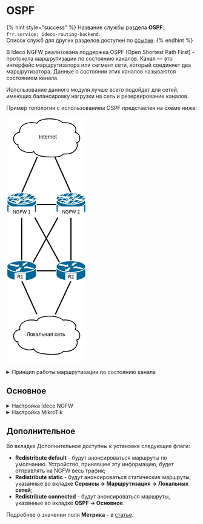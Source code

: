 # OSPF 

{% hint style="success" %}
Название службы раздела **OSPF**: `frr.service; ideco-routing-backend`. \
Список служб для других разделов доступен по [ссылке](../server-management/terminal.md).
{% endhint %}

В Ideco NGFW реализована поддержка OSPF (Open Shortest Path First) - протокола маршрутизации по состоянию каналов. Канал — это интерфейс маршрутизатора или сегмент сети, который соединяет два маршрутизатора. Данные о состоянии этих каналов называются состоянием канала.

Использование данного модуля лучше всего подойдет для сетей, имеющих балансировку нагрузки на сеть и резервирование каналов.

Пример топологии с использованием OSPF представлен на схеме ниже:

![](../../.gitbook/assets/ospf-6.png)

<details>

<summary>Принцип работы маршрутизации по состоянию канала</summary>

**1. Установление отношений смежности с соседними устройствами**

Маршрутизатор, использующий OSPF, отправляет пакеты приветствия для определения всех соседних устройств в пределах этих каналов. При наличии соседнего устройства маршрутизатор пытается установить с ним отношения смежности.

<img src="../../.gitbook/assets/ospf-1.png" alt="" data-size="original">

**2. Обмен объявлениями о состоянии каналов**

После установления смежности устройства выполняют обмен объявлениями о состоянии канала (LSA). LSA содержат информацию о состоянии и стоимости каждого канала с прямым подключением.

<img src="../../.gitbook/assets/ospf-2.png" alt="" data-size="original">

**3. Создание базы данных состояния связи**

На основе объявления LSA маршрутизаторы собирают базу данных, в которой содержатся данные о топологии сети в области.

<img src="../../.gitbook/assets/ospf-3.jpg" alt="" data-size="original">

**4. Исполнение алгоритма SPF**

Затем на устройствах выполняется алгоритм SPF, результатом которого является создание дерева кратчайших путей.

<img src="../../.gitbook/assets/ospf-4.jpg" alt="" data-size="original">

**5. Выбор лучшего маршрута**

На основании данных дерева SPF предлагаются наилучшие пути для таблицы IP-маршрутизации. Маршрут добавляется в таблицу маршрутизации, если отсутствует источник маршрута к той же сети с меньшим административным расстоянием, например статический маршрут. Решения по маршрутизации принимаются на основе записей в таблице маршрутизации.

<img src="../../.gitbook/assets/ospf-5.jpg" alt="" data-size="original">

</details>

## Основное

<details>

<summary>Настройка Ideco NGFW</summary>

**Router ID** - IP-адрес маршрутизатора. Присваивается автоматически в виде самого большого IP-адреса локальной сети, заданной в разделе [Сетевые интерфейсы](connection-to-provider/README.md).

Для того чтобы настроить OSPF на NGFW, выполните следующие действия:

1. В веб-интерфейсе NGFW перейдите в раздел **Сервисы –> OSPF –> Основные** и нажмите кнопку **Добавить**;
2. Заполните следующие поля:

    * **Интерфейс** - выберите локальный интерфейс, подключенный к роутеру;
    * **Название зоны** - введите номер зоны (для небольших сетей введите зону 0). Наименование зоны можно ввести в виде числа или IP-адреса, нажав иконку ![](../../.gitbook/assets/icon-ospf.png);
    * **Вес** введите стоимость маршрута.
  
3. Нажмите **Сохранить.**

Пример настройки:

<img src="../../.gitbook/assets/ospf-7.png" alt="" data-size="original">

Пример готовой таблицы:

<img src="../../.gitbook/assets/ospf-8.png" alt="" data-size="original">

</details>

<details>

<summary>Настройка MikroTik</summary>

1\. Установите и запустите RouterOS:

* Поставьте крестик на модуле **Routing**;
* Укажите необходимые интерфейсы, но БЕЗ статичных маршрутов:

    ![](../../.gitbook/assets/ospf-mikrotik3.png)

* Для начала установки введите **i** и нажмите **Enter**;
* Появится сообщение "All data on the disk will be erased. Continue?", ведите **y** и нажмите **Enter**:
    ![](../../.gitbook/assets/ospf-mikrotik1.png)

2\. После установки RouterOS требуется его перезагрузить, нажав **Enter**:

![](../../.gitbook/assets/ospf-mikrotik2.png)

3\. По умолчанию *логин* - `admin`, а *пароль* - пустое значение;

4\. Установите логин/пароль администратора;

5\.  Выполните следующую команду:

`routing ospf area add area-id=х.х.х.х default-cost=1 disabled=no inject-summary-lsa=no name=area1 type=default`,\
где `х.х.х.х` - **название зоны, которое указали при настройке Ideco NGFW** в пределах сети;

6\. Для передачи любых других сетей соседним устройствам по динамической маршрутизации введите следующую команду:

`routing ospf network add network=(другие подсети)/24 area=area1`

7\. Повторите команду из п. 6 для добавления каждой подсети;

8\.  Для вывода таблицы маршрутизации введите команду:

`ip route print`

**\*** ID роутера должен быть уникален для **каждого** роутера.

</details>

## Дополнительное

Во вкладке Дополнительное доступны к установке следующие флаги:

* **Redistribute default** - будут анонсироваться маршруты по умолчанию. Устройство, принявшее эту информацию, будет отправлять на NGFW весь трафик;
* **Redistribute static** - будут анонсироваться статические маршруты, указанные во вкладке **Сервисы -> Маршрутизация -> Локальных сетей**;
* **Redistribute connected** - будут анонсироваться маршруты, указанные во вкладке **OSPF -> Основное**.

Подробнее о значении поля **Метрика** - в [статье](https://docs.frrouting.org/en/latest/ospfd.html#ospf-redistribute).